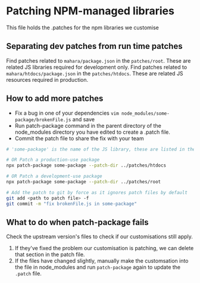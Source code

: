 # Patching NPM-managed libraries

This file holds the .patches for the npm libraries we customise

## Separating dev patches from run time patches

Find patches related to `mahara/package.json` in the `patches/root`. These are related JS libraries required for development only.
Find patches related to `mahara/htdocs/package.json` in the `patches/htdocs`. These are related JS resources required in production.

## How to add more patches

- Fix a bug in one of your dependencies `vim node_modules/some-package/brokenFile.js` and save
- Run patch-package command in the parent directory of the node_modules directory you have edited to create a .patch file.
- Commit the patch file to share the fix with your team

```bash
# 'some-package' is the name of the JS library, these are listed in the respective package.json file

# OR Patch a production-use package
npx patch-package some-package --patch-dir ../patches/htdocs

# OR Patch a development-use package
npx patch-package some-package --patch-dir ../patches/root

# Add the patch to git by force as it ignores patch files by default
git add <path to patch file> -f
git commit -m "fix brokenFile.js in some-package"
```

## What to do when patch-package fails

Check the upstream version's files to check if our customisations still apply.

1. If they've fixed the problem our customisation is patching, we can delete that section in the patch file.
2. If the files have changed slightly, manually make the customsation into the file in node_modules and run `patch-package` again to update the `.patch` file.